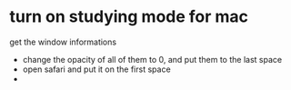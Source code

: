 # turn on studying mode for mac

get the window informations

- change the opacity of all of them to 0, and put them to the last space
- open safari and put it on the first space
-
